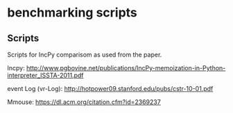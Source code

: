 # benchmarking scripts

## Scripts

Scripts for IncPy comparisom as used from the paper.

Incpy: http://www.pgbovine.net/publications/IncPy-memoization-in-Python-interpreter_ISSTA-2011.pdf

event Log (vr-Log): http://hotpower09.stanford.edu/pubs/cstr-10-01.pdf

Mmouse: https://dl.acm.org/citation.cfm?id=2369237



